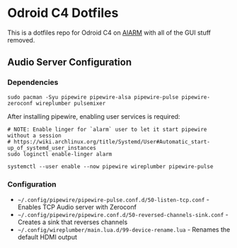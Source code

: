 # Odroid C4 Dotfiles
This is a dotfiles repo for Odroid C4 on [AlARM](https://archdroid.org/en/images/odroidc4/) with all of the GUI stuff removed.

## Audio Server Configuration
### Dependencies
```
sudo pacman -Syu pipewire pipewire-alsa pipewire-pulse pipewire-zeroconf wireplumber pulsemixer
```

After installing pipewire, enabling user services is required:
```
# NOTE: Enable linger for `alarm` user to let it start pipewire without a session
# https://wiki.archlinux.org/title/Systemd/User#Automatic_start-up_of_systemd_user_instances
sudo loginctl enable-linger alarm

systemctl --user enable --now pipewire wireplumber pipewire-pulse
```


### Configuration
- `~/.config/pipewire/pipewire-pulse.conf.d/50-listen-tcp.conf` - Enables TCP Audio server with Zeroconf
- `~/.config/pipewire/pipewire.conf.d/50-reversed-channels-sink.conf` - Creates a sink that reverses channels
- `~/.config/wireplumber/main.lua.d/99-device-rename.lua` - Renames the default HDMI output
